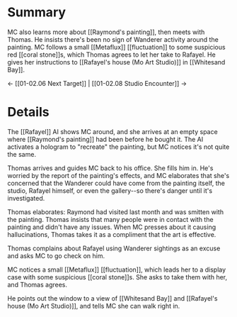 # Summary
MC also learns more about [[Raymond's painting]], then meets with Thomas. He insists there's been no sign of Wanderer activity around the painting. MC follows a small [[Metaflux]] [[fluctuation]] to some suspicious red [[coral stone]]s, which Thomas agrees to let her take to Rafayel. He gives her instructions to [[Rafayel's house (Mo Art Studio)]] in [[Whitesand Bay]].

← [[01-02.06 Next Target]] | [[01-02.08 Studio Encounter]] →
# Details
The [[Rafayel]] AI shows MC around, and she arrives at an empty space where [[Raymond's painting]] had been before he bought it. The AI activates a hologram to "recreate" the painting, but MC notices it's not quite the same.

Thomas arrives and guides MC back to his office. She fills him in. He's worried by the report of the painting's effects, and MC elaborates that she's concerned that the Wanderer could have come from the painting itself, the studio, Rafayel himself, or even the gallery--so there's danger until it's investigated.

Thomas elaborates: Raymond had visited last month and was smitten with the painting. Thomas insists that many people were in contact with the painting and didn't have any issues. When MC presses about it causing hallucinations, Thomas takes it as a compliment that the art is effective.

Thomas complains about Rafayel using Wanderer sightings as an excuse and asks MC to go check on him.

MC notices a small [[Metaflux]] [[fluctuation]], which leads her to a display case with some suspicious [[coral stone]]s. She asks to take them with her, and Thomas agrees.

He points out the window to a view of [[Whitesand Bay]] and [[Rafayel's house (Mo Art Studio)]], and tells MC she can walk right in.